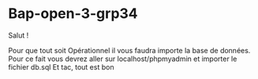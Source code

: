 # Bap-open-3-grp34

Salut !

Pour que tout soit Opérationnel il vous faudra importe la base de données.
Pour ce fait vous devrez aller sur localhost/phpmyadmin et importer le fichier db.sql
Et tac, tout est bon